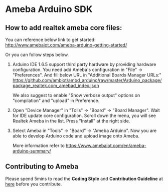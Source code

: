 # Ameba Arduino SDK
## How to add realtek ameba core files:

You can reference below link to get started: http://www.amebaiot.com/ameba-arduino-getting-started/

Or you can follow steps below.

1. Arduino IDE 1.6.5 support third party hardware by providing hardware configuration.
You need add Ameba's configuration in "File" -> "Preferences".
And fill below URL in "Additional Boards Manager URLs:" https://github.com/ambiot/ambd_arduino/raw/master/Arduino_package/package_realtek.com_amebad_index.json

    We also suggest to enable "Show verbose output" options on "compilation" and "upload" in Preference.

2. Open "Device Manager" in "Tolls" -> "Board" -> "Board Manager".
Wait for IDE update core configuration. Scroll down the menu, you will see Realtek Ameba in the list.
Press "Install" at the right side.

3. Select Ameba in "Tools" -> "Board" -> "Ameba Arduino".
Now you are able to develop Arduino code and upload image onto Ameba.

    More information refer to https://www.amebaiot.com/en/ameba-arduino-summary/

## Contributing to Ameba
Please spend 5mins to read the **Coding Style** and **Contribution Guideline** at [here](https://github.com/ambiot/ambd_arduino/wiki/Contributing-to-Ameba) before you contribute.
